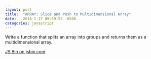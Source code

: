 ```yaml
---
layout: post
title:  "ARRAY: Slice and Push to Multidimensional Array"
date:   2016-1-27 09:59:53 -0500
categories: javascript
---
```


Write a function that splits an array into groups and returns them as a multidimensional array.

<a class="jsbin-embed" href="http://jsbin.com/rotonopodo/embed?js,console">JS Bin on jsbin.com</a><script src="http://static.jsbin.com/js/embed.min.js?3.35.9"></script>
